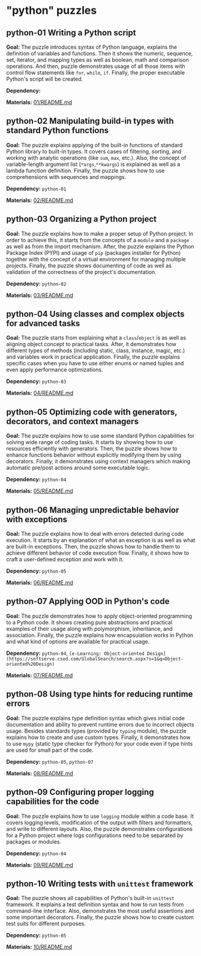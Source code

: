 # "python" puzzles

## python-01 Writing a Python script 
**Goal:** The puzzle introduces syntax of Python language, explains the definition of variables and functions. Then it 
shows the numeric, sequence, set, iterator, and mapping types as well as boolean, math and comparison operations. 
And then, puzzle demonstrates usage of all those items with control flow statements like `for`, `while`, `if`. Finally,
the proper executable Python's script will be created.

**Dependency:** 

**Materials:** [01/README.md](01/README.md)

## python-02 Manipulating build-in types with standard Python functions 
**Goal:** The puzzle explains applying of the built-in functions of standard Python library to built-in types. It 
covers cases of filtering, sorting, and working with analytic operations (like `sum`, `max`, etc.). Also, the concept of 
 variable-length argument list (`*args`,`**kwargs`) is explained as well as a lambda function definition. Finally, 
 the puzzle shows how to use comprehensions with sequences and mappings. 

**Dependency:** `python-01` 

**Materials:** [02/README.md](02/README.md)

## python-03 Organizing a Python project
**Goal:** The puzzle explains how to make a proper setup of Python project. In order to achieve this, it starts from
the concepts of a `module` and a `package` as well as from the import mechanism. After, the puzzle explains
the Python Package Index (PYPI) and usage of `pip` (packages installer for Python) together with the concept of
a virtual environment for managing multiple projects. Finally, the puzzle shows documenting of code as well as
validation of the correctness of the project's documentation.

**Dependency:** `python-02`

**Materials:** [03/README.md](03/README.md)

## python-04 Using classes and complex objects for advanced tasks
**Goal:** The puzzle starts from explaining what a `class`/`object` is as well as aligning object concept to practical 
tasks. After, it demonstrates how different types of methods (including static, class, instance, magic, etc.) and 
variables work in practical application. Finally, the puzzle explains specific cases when you have to use either enums
or named tuples and even apply performance optimizations.

**Dependency:** `python-03`

**Materials:** [04/README.md](04/README.md)

## python-05 Optimizing code with generators, decorators, and context managers
**Goal:** The puzzle explains how to use some standard Python capabilities for solving wide range of coding tasks. It
starts by showing how to use resources efficiently with generators. Then, the puzzle shows how to enhance functions
behavior without explicitly modifying them by using decorators. Finally, it demonstrates using context managers which
making automatic pre/post actions around some executable logic.

**Dependency:** `python-04`

**Materials:** [05/README.md](05/README.md)

## python-06 Managing unpredictable behavior with exceptions
**Goal:** The puzzle explains how to deal with errors detected during code execution. It starts by an explanation of
what an exception is as well as what are built-in exceptions. Then, the puzzle shows how to handle them to achieve
different behavior of code execution flow. Finally, it shows how to craft a user-defined exception and work with it.

**Dependency:** `python-05`

**Materials:** [06/README.md](06/README.md)

## python-07 Applying OOD in Python's code
**Goal:** The puzzle demonstrates how to apply object-oriented programming to a Python code. It shows creating 
pure abstractions and practical examples of their usage along with polymorphism, inheritance, and association. Finally,
the puzzle explains how encapsulation works in Python and what kind of options are available for practical usage.

**Dependency:** `python-04`, `[e-Learning: Object-oriented Design](https://softserve.csod.com/GlobalSearch/search.aspx?s=1&q=Object-oriented%20Design)`

**Materials:** [07/README.md](07/README.md)

## python-08 Using type hints for reducing runtime errors
**Goal:** The puzzle explains type definition syntax which gives initial code documentation and ability to prevent
runtime errors due to incorrect objects usage. Besides standards types (provided by `typing` module), the puzzle
explains how to create and use custom types. Finally, it demonstrates how to use `mypy` (static type checker for Python)
for your code even if type hints are used for small part of the code.

**Dependency:** `python-05`, `python-07`

**Materials:** [08/README.md](08/README.md)

## python-09 Configuring proper logging capabilities for the code
**Goal:** The puzzle explains how to use `logging` module within a code base. It covers logging levels, modification of
the output with filters and formatters, and write to different layouts. Also, the puzzle demonstrates configurations for
a Python project where logs configurations need to be separated by packages or modules.

**Dependency:** `python-04`

**Materials:** [09/README.md](09/README.md)

## python-10 Writing tests with `unittest` framework
**Goal:** The puzzle shows all capabilities of Python's built-in `unittest` framework. It explains a test definition
syntax and how to run tests from command-line interface. Also, demonstrates the most useful assertions and some
important decorators. Finally, the puzzle shows how to create custom test suits for different purposes.

**Dependency:** `python-05`

**Materials:** [10/README.md](10/README.md)
